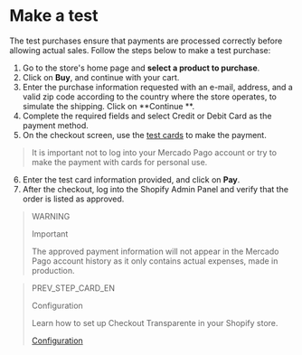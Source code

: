 # Make a test

The test purchases ensure that payments are processed correctly before allowing actual sales. Follow the steps below to make a test purchase:

1. Go to the store's home page and **select a product to purchase**.
2. Click on **Buy**, and continue with your cart.
3. Enter the purchase information requested with an e-mail, address, and a valid zip code according to the country where the store operates, to simulate the shipping. Click on **Continue **.
4. Complete the required fields and select Credit or Debit Card as the payment method.
5. On the checkout screen, use the [test cards](/developers/en/docs/shopify/test-cards) to make the payment.

> It is important not to log into your Mercado Pago account or try to make the payment with cards for personal use.

6. Enter the test card information provided, and click on **Pay**.
7. After the checkout, log into the Shopify Admin Panel and verify that the order is listed as approved.

> WARNING
>
> Important
>
> The approved payment information will not appear in the Mercado Pago account history as it only contains actual expenses, made in production.

> PREV_STEP_CARD_EN
>
> Configuration
>
> Learn how to set up Checkout Transparente in your Shopify store.
>
> [Configuration](/developers/en/docs/shopify/configuration-checkout-transparente)